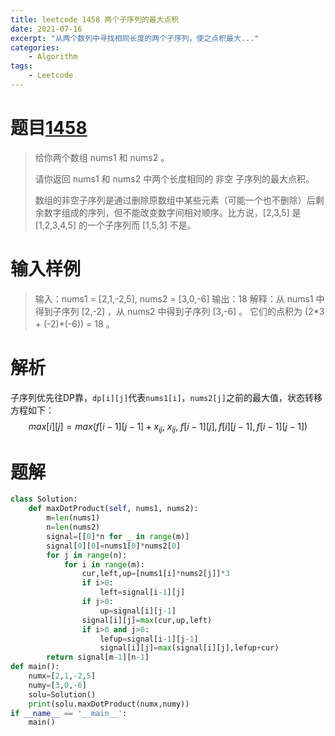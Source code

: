 ```yaml
---
title: leetcode 1458 两个子序列的最大点积
date: 2021-07-16
excerpt: "从两个数列中寻找相同长度的两个子序列，使之点积最大..."
categories: 
    - Algorithm
tags: 
    - Leetcode
---
```




# 题目[1458](https://leetcode-cn.com/problems/max-dot-product-of-two-subsequences/)

> 给你两个数组 nums1 和 nums2 。
>
> 请你返回 nums1 和 nums2 中两个长度相同的 非空 子序列的最大点积。
>
> 数组的非空子序列是通过删除原数组中某些元素（可能一个也不删除）后剩余数字组成的序列，但不能改变数字间相对顺序。比方说，[2,3,5] 是 [1,2,3,4,5] 的一个子序列而 [1,5,3] 不是。

# 输入样例

> 输入：nums1 = [2,1,-2,5], nums2 = [3,0,-6]
> 输出：18
> 解释：从 nums1 中得到子序列 [2,-2] ，从 nums2 中得到子序列 [3,-6] 。
> 它们的点积为 (2\*3 + (-2)\*(-6)) = 18 。

# 解析

子序列优先往DP靠，`dp[i][j]`代表`nums1[i]`，`nums2[j]`之前的最大值，状态转移方程如下：
$$
max[i][j] = max(f[i−1][j−1]+x_{ij},\ x_{ij},\ f[i−1][j],f[i][j−1],f[i−1][j−1])
$$

# 题解

```python
class Solution:
    def maxDotProduct(self, nums1, nums2):
        m=len(nums1)
        n=len(nums2)
        signal=[[0]*n for _ in range(m)]
        signal[0][0]=nums1[0]*nums2[0]	
        for j in range(n):
            for i in range(m):
                cur,left,up=[nums1[i]*nums2[j]]*3
                if i>0:
                	left=signal[i-1][j]
                if j>0:
                	up=signal[i][j-1]
                signal[i][j]=max(cur,up,left)
                if i>0 and j>0:
                	lefup=signal[i-1][j-1]
                	signal[i][j]=max(signal[i][j],lefup+cur)
        return signal[m-1][n-1]
def main():
	numx=[2,1,-2,5]
	numy=[3,0,-6]
	solu=Solution()
	print(solu.maxDotProduct(numx,numy))
if __name__ == '__main__':
	main()
```


